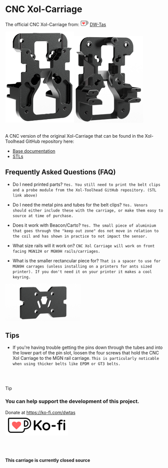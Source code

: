 # CNC Xol-Carriage
The official CNC Xol-Carriage from: [![ko-fi](docs/images/Ko-fi_smol.png)](https://ko-fi.com/O5O5OCC0K) [DW-Tas](https://github.com/DW-Tas)<br/>

<img src='docs/images/Xol-Carriage.2.png' width=220 /><img src='docs/images/Xol-Carriage.5.png' width=220 />

<br/>
A CNC version of the original Xol-Carriage that can be found in the Xol-Toolhead GitHub repository here:<br/>

* <a href="https://github.com/Armchair-Heavy-Industries/Xol-Toolhead/blob/main/docs/xol_carriage_assembly.md">Base documentation</a>
* <a href="https://github.com/Armchair-Heavy-Industries/Xol-Toolhead/tree/main/STL/Xol-Carriage">STLs</a>

## Frequently Asked Questions (FAQ)
* Do I need printed parts? `Yes. You still need to print the belt clips and a probe module from the Xol-Toolhead GitHub repository. (STL link above)`
  
* Do I need the metal pins and tubes for the belt clips? `Yes. Venors should either include these with the carriage, or make them easy to source at time of purchase.`
 
* Does it work with Beacon/Carto? `Yes. The small piece of aluminium that goes through the "keep out zone" dos not move in relation to the coil and has shown in practice to not impact the sensor.`

* What size rails will it work on? `CNC Xol Carriage will work on front facing MGN12H or MGN9H rails/carriages.`

* What is the smaller rectancular piece for? `That is a spacer to use for MGN9H carrages (unless installing on a printers for ants sized printer). If you don't need it on your printer it makes a cool keyring.`

<img src='docs/images/Xol-Carriage.4.png' height=120 />

## Tips
* If you're having trouble getting the pins down through the tubes and into the lower part of the pin slot, loosen the four screws that hold the CNC Xol Carriage to the MGN rail carriage. `This is particularly noticable when using thicker belts like EPDM or GT3 belts.`

<br/><br/>

> [!TIP] 
> ### You can help support the development of this project.<br/>
> Donate at https://ko-fi.com/dwtas<br/>
[![ko-fi](docs/images/Ko-fi_TextLogo.png)](https://ko-fi.com/dwtas)

<br/><br/>

#### This carriage is currently closed source
